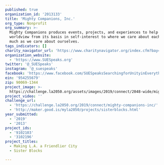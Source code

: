 ```yaml
---
published: true
organization_id: '2013133'
title: 'Mighty Companions, Inc.'
org_type: Nonprofit
org_summary: >-
  Mighty Companions produces events, projects, and experiences to help shift our
  worldview from its basis in self-interest to where we care about each other as
  much as we care about ourselves.
tags_indicators: []
charity_navigator_url: 'https://www.charitynavigator.org/index.cfm?bay=search.profile&ein=954255679'
organization_website:
  - 'https://www.SUESpeaks.org'
twitter: '@_SUESpeaks'
instagram: '@_suespeaks'
facebook: 'https://www.facebook.com/SUESpeaksSearchingforUnityinEverything/'
ein: '954255679'
zip: 90069-1344
project_image: >-
  https://challenge.la2050.org/assets/images/2019/connect/2048-wide/mighty-companions-inc.jpg
project_video: ''
challenge_url:
  - 'https://challenge.la2050.org/2019/connect/mighty-companions-inc/'
  - 'http://maker.good.is/myla2050/projects/sisterblocks.html'
year_submitted:
  - '2019'
  - '2013'
project_ids:
  - '9102103'
  - '3102196'
project_titles:
  - Making L.A. a Friendlier City
  - Sister Blocks

---
```

